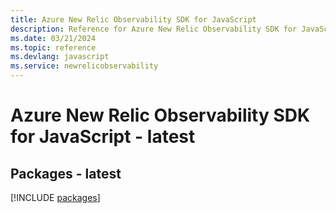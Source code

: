 ```yaml
---
title: Azure New Relic Observability SDK for JavaScript
description: Reference for Azure New Relic Observability SDK for JavaScript
ms.date: 03/21/2024
ms.topic: reference
ms.devlang: javascript
ms.service: newrelicobservability
---
```

# Azure New Relic Observability SDK for JavaScript - latest
## Packages - latest
[!INCLUDE [packages](new-relic-observability-index.md)]